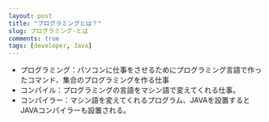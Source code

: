 ```yaml
---
layout: post
title: "プログラミングとは？"
slug: プログラミング-とは
comments: true
tags: [developer, Java]
---
```

* プログラミング：パソコンに仕事をさせるためにプログラミング言語で作ったコマンド、集合のプログラミングを作る仕事
* コンパイル：プログラミングの言語をマシン語で変えてくれる仕事。
* コンパイラー：マシン語を変えてくれるプログラム、JAVAを設置するとJAVAコンパイラーも設置される。
